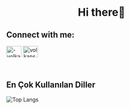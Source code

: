 <h1 align="center">Hi there👋</h1>

<h2 align="left">Connect with me:</h2>
<p align="left">
<a href="https://linkedin.com/in/-volkansener-" target="blank"><img align="center" src="https://raw.githubusercontent.com/rahuldkjain/github-profile-readme-generator/master/src/images/icons/Social/linked-in-alt.svg" alt="-volkansener-" height="30" width="40" /></a>
<a href="https://instagram.com/volkansenerson" target="blank"><img align="center" src="https://raw.githubusercontent.com/rahuldkjain/github-profile-readme-generator/master/src/images/icons/Social/instagram.svg" alt="volkansenerson" height="30" width="40" /></a>
</p>

<br>
  <h2>En Çok Kullanılan Diller</h2>

![Top Langs](https://github-readme-stats.vercel.app/api/top-langs/?username=volkansenerrr&layout=compact&hide_border=true)




